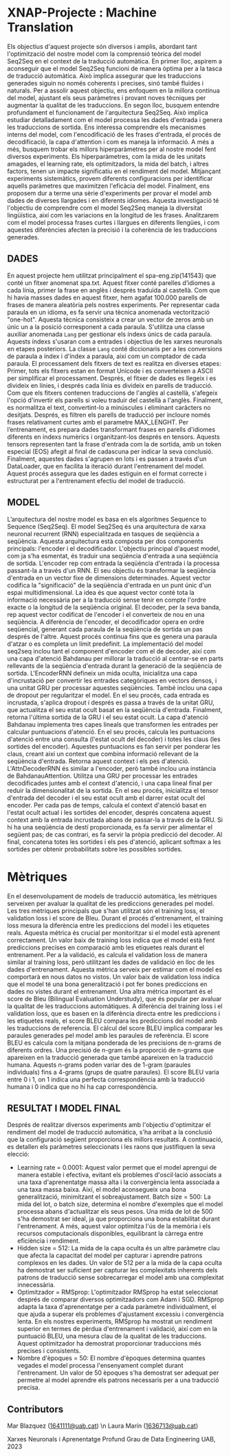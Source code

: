 
# XNAP-Projecte : Machine Translation
Els objectius d'aquest projecte són diversos i amplis, abordant tant l'optimització del nostre model com la comprensió teòrica del model Seq2Seq en el context de la traducció automàtica.
En primer lloc, aspirem a aconseguir que el model Seq2Seq funcioni de manera òptima per a la tasca de traducció automàtica. Això implica assegurar que les traduccions generades siguin no només coherents i precises, sinó també fluïdes i naturals. Per a assolir aquest objectiu, ens enfoquem en la millora contínua del model, ajustant els seus paràmetres i provant noves tècniques per augmentar la qualitat de les traduccions. 
En segon lloc, busquem entendre profundament el funcionament de l'arquitectura Seq2Seq. Això implica estudiar detalladament com el model processa les dades d'entrada i genera les traduccions de sortida. Ens interessa comprendre els mecanismes interns del model, com l'encodificació de les frases d'entrada, el procés de decodificació, la capa d'attention  i com es maneja la informació.
A més a més, busquem trobar els millors hiperparàmetres per al nostre model fent diversos experiments. Els hiperparàmetres, com la mida de les unitats amagades, el learning rate, els optimitzadors, la mida del batch, i altres factors, tenen un impacte significatiu en el rendiment del model. Mitjançant experiments sistemàtics, provem diferents configuracions per identificar aquells paràmetres que maximitzen l'eficàcia del model. 
Finalment, ens proposem dur a terme una sèrie d'experiments per provar el model amb dades de diverses llargades i en diferents idiomes. Aquesta investigació té l'objectiu de comprendre com el model Seq2Seq maneja la diversitat lingüística, així com les variacions en la longitud de les frases. Analitzarem com el model processa frases curtes i llargues en diferents llengües, i com aquestes diferències afecten la precisió i la coherència de les traduccions generades.

## DADES
En aquest projecte hem utilitzat principalment el spa-eng.zip(141543) que conté un fitxer anomenat spa.txt. Aquest fitxer conté parelles d’idiomes a cada línia, primer la frase en anglès i després traduïda al castellà. Com que hi havia masses dades en aquest fitxer, hem agafat 100.000 parells de frases de manera aleatòria pels nostres experiments.
Per representar cada paraula en un idioma, es fa servir una tècnica anomenada vectorització "one-hot". Aquesta tècnica consisteix a crear un vector de zeros amb un únic un a la posició corresponent a cada paraula. 
S'utilitza una classe auxiliar anomenada `Lang` per gestionar els índexs únics de cada paraula. Aquests índexs s'usaran com a entrades i objectius de les xarxes neuronals en etapes posteriors. La classe `Lang` conté diccionaris per a les conversions de paraula a índex i d'índex a paraula, així com un comptador de cada paraula.
El processament dels fitxers de text es realitza en diverses etapes:
Primer, tots els fitxers estan en format Unicode i es converteixen a ASCII per simplificar el processament.  Després, el fitxer de dades es llegeix i es divideix en línies, i després cada línia es divideix en parells de traducció. Com que els fitxers contenen traduccions de l'anglès al castellà, s'afegeix l'opció d'invertir els parells si voleu traduir del castellà a l'anglès. Finalment, es normalitza el text, convertint-lo a minúscules i eliminant caràcters no desitjats. Després, es filtren els parells de traducció per incloure només frases relativament curtes amb el parametre MAX_LENGHT. 
Per l’entrenament, es prepara dades transformant frases en parells d'idiomes diferents en índexs numèrics i organitzant-los després en tensors. Aquests tensors representen tant la frase d'entrada com la de sortida, amb un token especial (EOS) afegit al final de cadascuna per indicar la seva conclusió. Finalment, aquestes dades s'agrupen en lots i es passen a través d'un DataLoader, que en facilita la iteració durant l'entrenament del model. Aquest procés assegura que les dades estiguin en el format correcte i estructurat per a l'entrenament efectiu del model de traducció.



## MODEL
L’arquitectura del nostre model es basa en els algoritmes Sequence to Sequence (Seq2Seq). El model Seq2Seq és una arquitectura de xarxa neuronal recurrent (RNN) especialitzada en tasques de seqüència a seqüència. Aquesta arquitectura està composta per dos components principals: l'encoder i el decodificador. L'objectiu principal d'aquest model, com ja s’ha esmentat,  és traduir una seqüència d'entrada a una seqüència de sortida.
L'encoder rep com entrada la seqüència d'entrada i la processa passant-la a través d'un RNN. El seu objectiu és transformar la seqüència d'entrada en un vector fixe de dimensions determinades. Aquest vector codifica la "significació" de la seqüència d'entrada en un punt únic d'un espai multidimensional. La idea és que aquest vector conté tota la informació necessària per a la traducció sense tenir en compte l'ordre exacte o la longitud de la seqüència original.
El decoder, per la seva banda, rep aquest vector codificat de l'encoder i el converteix de nou en una seqüència. A diferència de l'encoder, el decodificador opera en ordre seqüencial, generant cada paraula de la seqüència de sortida un pas després de l'altre. Aquest procés continua fins que es genera una paraula d'atzar o es completa un límit predefinit.
La implementació del model seq2seq inclou tant el component d'encoder com el de decoder, així com una capa d'atenció Bahdanau per millorar la traducció al centrar-se en parts rellevants de la seqüència d'entrada durant la generació de la seqüència de sortida. L'EncoderRNN defineix un mida oculta, inicialitza una capa d'incrustació per convertir les entrades categòriques en vectors densos, i una unitat GRU per processar aquestes seqüències. També inclou una capa de dropout per regularitzar el model. En el seu procés, cada entrada es incrustada, s'aplica dropout i després es passa a través de la unitat GRU, que actualitza el seu estat ocult basat en la seqüència d'entrada. Finalment, retorna l'última sortida de la GRU i el seu estat ocult. 
La capa d'atenció Bahdanau implementa tres capes lineals que transformen les entrades per calcular puntuacions d'atenció. En el seu procés, calcula les puntuacions d'atenció entre una consulta (l'estat ocult del decoder) i totes les claus (les sortides del encoder). Aquestes puntuacions es fan servir per ponderar les claus, creant així un context que combina informació rellevant de la seqüència d'entrada. Retorna aquest context i els pes d'atenció. L'AttnDecoderRNN és similar a l'encoder, però també inclou una instància de BahdanauAttention. Utilitza una GRU per processar les entrades decodificades juntes amb el context d'atenció, i una capa lineal final per reduir la dimensionalitat de la sortida. En el seu procés, inicialitza el tensor d'entrada del decoder i el seu estat ocult amb el darrer estat ocult del encoder. Per cada pas de temps, calcula el context d'atenció basat en l'estat ocult actual i les sortides del encoder, després concatena aquest context amb la entrada incrustada abans de passar-la a través de la GRU. Si hi ha una seqüència de destí proporcionada, es fa servir per alimentar el següent pas; de cas contrari, es fa servir la pròpia predicció del decoder. Al final, concatena totes les sortides i els pes d'atenció, aplicant softmax a les sortides per obtenir probabilitats sobre les possibles sortides.

# Mètriques 
En el desenvolupament de models de traducció automàtica, les mètriques serveixen per avaluar la qualitat de les prediccions generades pel model. Les tres mètriques principals que s'han utilitzat són el training loss, el validation loss i el score  de Bleu.
Durant el procés d'entrenament, el training loss mesura la diferència entre les prediccions del model i les etiquetes reals. Aquesta métrica és crucial per monitoritzar si el model està aprenent correctament. Un valor baix de training loss indica que el model està fent prediccions precises en comparació amb les etiquetes reals durant el entrenament.
Per a la validació, es calcula el validation loss de manera similar al training loss, però utilitzant les dades de validació en lloc de les dades d'entrenament. Aquesta mètrica serveix per estimar com el model es comportarà en nous datos no vistos. Un valor baix de validation loss indica que el model té una bona generalització i pot fer bones prediccions en dades no vistes durant el entrenament.
Una altra métrica important és el score de Bleu (Bilingual Evaluation Understudy), que és popular per avaluar la qualitat de les traduccions automàtiques. A diferència del training loss i el validation loss, que es basen en la diferència directa entre les prediccions i les etiquetes reals, el score BLEU compara les prediccions del model amb les traduccions de referencia.
El càlcul del score BLEU implica comparar les paraules generades pel model amb les paraules de referència. El score BLEU es calcula com la mitjana ponderada de les precisions de n-grams de diferents ordres. Una precisió de n-gram és la proporció de n-grams que apareixen en la traducció generada que també apareixen en la traducció humana. Aquests n-grams poden variar des de 1-gram (paraules individuals) fins a 4-grams (grups de quatre paraules).
El score BLEU varia entre 0 i 1, on 1 indica una perfecta correspondència amb la traducció humana i 0 indica que no hi ha cap correspondència. 

## RESULTAT I MODEL FINAL

Després de realitzar diversos experiments amb l'objectiu d'optimitzar el rendiment del model de traducció automàtica, s'ha arribat a la conclusió que la configuració següent proporciona els millors resultats. A continuació, es detallen els paràmetres seleccionats i les raons que justifiquen la seva elecció:
- Learning rate = 0.0001: Aquest valor permet que el model aprengui de manera estable i efectiva, evitant els problemes d'oscil·lació associats a una taxa d'aprenentatge massa alta i la convergència lenta associada a una taxa massa baixa. Així, el model aconsegueix una bona generalització, minimitzant el sobreajustament.
Batch size = 500: La mida del lot, o batch size, determina el nombre d'exemples que el model processa abans d'actualitzar els seus pesos. Una mida de lot de 500 s'ha demostrat ser ideal, ja que proporciona una bona estabilitat durant l'entrenament. A més, aquest valor optimitza l'ús de la memòria i els recursos computacionals disponibles, equilibrant la càrrega entre eficiència i rendiment.
- Hidden size = 512: La mida de la capa oculta és un altre paràmetre clau que afecta la capacitat del model per capturar i aprendre patrons complexos en les dades. Un valor de 512 per a la mida de la capa oculta ha demostrat ser suficient per capturar les complexitats inherents dels patrons de traducció sense sobrecarregar el model amb una complexitat innecessària. 
- Optimitzador = RMSprop: L'optimitzador RMSprop ha estat seleccionat després de comparar diversos optimitzadors com Adam i SGD. RMSprop adapta la taxa d'aprenentatge per a cada paràmetre individualment, el que ajuda a superar els problemes d'ajustament excessiu i convergència lenta. En els nostres experiments, RMSprop ha mostrat un rendiment superior en termes de pèrdua d'entrenament i validació, així com en la puntuació BLEU, una mesura clau de la qualitat de les traduccions. Aquest optimitzador ha demostrat proporcionar traduccions més precises i consistents.
- Nombre d'èpoques = 50: El nombre d'èpoques determina quantes vegades el model processa l'ensenyament complet durant l'entrenament. Un valor de 50 èpoques s'ha demostrat ser adequat per permetre al model aprendre els patrons necessaris per a una traducció precisa.



## Contributors
Mar Blazquez (1641111@uab.cat) \n
Laura Marín (1636713@uab.cat)

Xarxes Neuronals i Aprenentatge Profund
Grau de Data Engineering 
UAB, 2023
